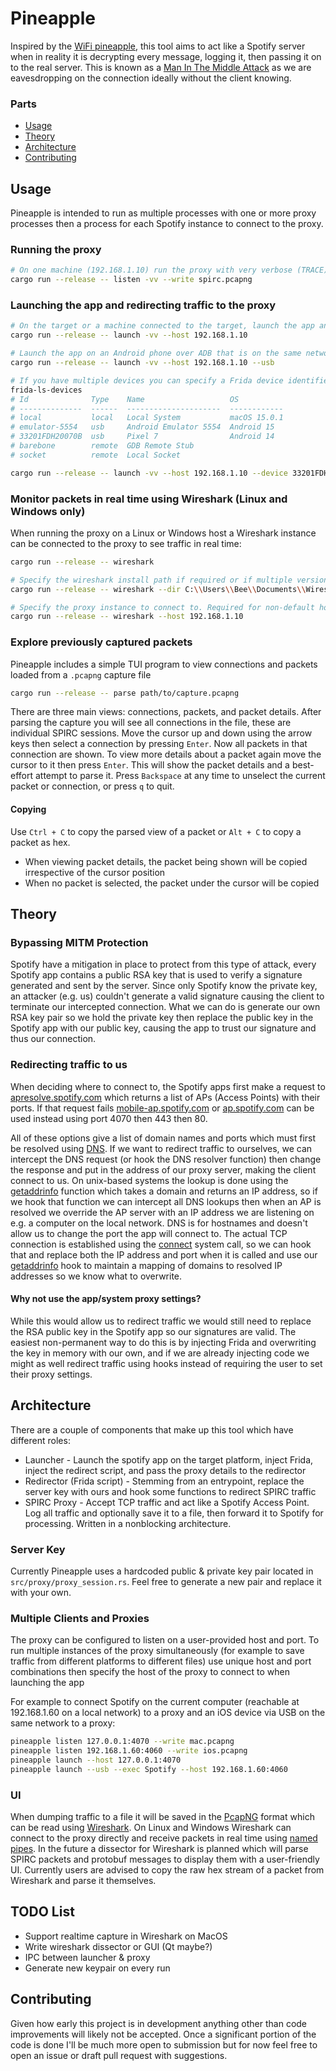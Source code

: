 # Pineapple

Inspired by the [WiFi pineapple](https://shop.hak5.org/products/wifi-pineapple), this tool aims to act like a Spotify server when in reality it is decrypting every message, logging it, then passing it on to the real server. This is known as a [Man In The Middle Attack](https://en.wikipedia.org/wiki/Man-in-the-middle_attack) as we are eavesdropping on the connection ideally without the client knowing.

### Parts

* [Usage](#usage)
* [Theory](#theory)
* [Architecture](#architecture)
* [Contributing](#contributing)

## Usage

Pineapple is intended to run as multiple processes with one or more proxy processes then a process for each Spotify instance to connect to the proxy.

### Running the proxy

```bash
# On one machine (192.168.1.10) run the proxy with very verbose (TRACE) logs and save captured packets to spirc.pcapng
cargo run --release -- listen -vv --write spirc.pcapng
```

### Launching the app and redirecting traffic to the proxy

```bash
# On the target or a machine connected to the target, launch the app and point it at the proxy
cargo run --release -- launch -vv --host 192.168.1.10

# Launch the app on an Android phone over ADB that is on the same network
cargo run --release -- launch -vv --host 192.168.1.10 --usb

# If you have multiple devices you can specify a Frida device identifier
frida-ls-devices
# Id              Type    Name                   OS
# --------------  ------  ---------------------  ------------
# local           local   Local System           macOS 15.0.1
# emulator-5554   usb     Android Emulator 5554  Android 15
# 33201FDH20070B  usb     Pixel 7                Android 14
# barebone        remote  GDB Remote Stub
# socket          remote  Local Socket

cargo run --release -- launch -vv --host 192.168.1.10 --device 33201FDH20070B # Spawn on Pixel 7
```

### Monitor packets in real time using Wireshark (Linux and Windows only)

When running the proxy on a Linux or Windows host a Wireshark instance can be connected to the proxy to see traffic in real time:

```bash
cargo run --release -- wireshark

# Specify the wireshark install path if required or if multiple versions are installed and the default is incorrect
cargo run --release -- wireshark --dir C:\\Users\\Bee\\Documents\\Wireshark\\bin

# Specify the proxy instance to connect to. Required for non-default hosts or if multiple instances are running
cargo run --release -- wireshark --host 192.168.1.10
```

### Explore previously captured packets

Pineapple includes a simple TUI program to view connections and packets loaded from a `.pcapng` capture file

```bash
cargo run --release -- parse path/to/capture.pcapng
```

There are three main views: connections, packets, and packet details. After parsing the capture you will see all connections in the file, these are individual SPIRC sessions. Move the cursor up and down using the arrow keys then select a connection by pressing `Enter`. Now all packets in that connection are shown. To view more details about a packet again move the cursor to it then press `Enter`. This will show the packet details and a best-effort attempt to parse it. Press `Backspace` at any time to unselect the current packet or connection, or press `q` to quit.

#### Copying

Use `Ctrl + C` to copy the parsed view of a packet or `Alt + C` to copy a packet as hex.

- When viewing packet details, the packet being shown will be copied irrespective of the cursor position
- When no packet is selected, the packet under the cursor will be copied

## Theory

### Bypassing MITM Protection

Spotify have a mitigation in place to protect from this type of attack, every Spotify app contains a public RSA key that is used to verify a signature generated and sent by the server. Since only Spotify know the private key, an attacker (e.g. us) couldn't generate a valid signature causing the client to terminate our intercepted connection. What we can do is generate our own RSA key pair so we hold the private key then replace the public key in the Spotify app with our public key, causing the app to trust our signature and thus our connection.

### Redirecting traffic to us

When deciding where to connect to, the Spotify apps first make a request to [apresolve.spotify.com](http://apresolve.spotify.com/) which returns a list of APs (Access Points) with their ports. If that request fails [mobile-ap.spotify.com](http://mobile-ap.spotify.com) or [ap.spotify.com](http://ap.spotify.com) can be used instead using port 4070 then 443 then 80.

All of these options give a list of domain names and ports which must first be resolved using [DNS](https://en.wikipedia.org/wiki/Domain_Name_System). If we want to redirect traffic to ourselves, we can intercept the DNS request (or hook the DNS resolver function) then change the response and put in the address of our proxy server, making the client connect to us. On unix-based systems the lookup is done using the [getaddrinfo](https://man7.org/linux/man-pages/man3/getaddrinfo.3.html) function which takes a domain and returns an IP address, so if we hook that function we can intercept all DNS lookups then when an AP is resolved we override the AP server with an IP address we are listening on e.g. a computer on the local network. DNS is for hostnames and doesn't allow us to change the port the app will connect to. The actual TCP connection is established using the [connect](https://man7.org/linux/man-pages/man2/connect.2.html) system call, so we can hook that and replace both the IP address and port when it is called and use our [getaddrinfo](https://man7.org/linux/man-pages/man3/getaddrinfo.3.html) hook to maintain a mapping of domains to resolved IP addresses so we know what to overwrite.

#### Why not use the app/system proxy settings?

While this would allow us to redirect traffic we would still need to replace the RSA public key in the Spotify app so our signatures are valid. The easiest non-permanent way to do this is by injecting Frida and overwriting the key in memory with our own, and if we are already injecting code we might as well redirect traffic using hooks instead of requiring the user to set their proxy settings.

## Architecture

There are a couple of components that make up this tool which have different roles:
* Launcher - Launch the spotify app on the target platform, inject Frida, inject the redirect script, and pass the proxy details to the redirector
* Redirector (Frida script) - Stemming from an entrypoint, replace the server key with ours and hook some functions to redirect SPIRC traffic
* SPIRC Proxy - Accept TCP traffic and act like a Spotify Access Point. Log all traffic and optionally save it to a file, then forward it to Spotify for processing. Written in a nonblocking architecture.

### Server Key

Currently Pineapple uses a hardcoded public & private key pair located in `src/proxy/proxy_session.rs`. Feel free to generate a new pair and replace it with your own.

### Multiple Clients and Proxies

The proxy can be configured to listen on a user-provided host and port. To run multiple instances of the proxy simultaneously (for example to save traffic from different platforms to different files) use unique host and port combinations then specify the host of the proxy to connect to when launching the app

For example to connect Spotify on the current computer (reachable at 192.168.1.60 on a local network) to a proxy and an iOS device via USB on the same network to a proxy:
```bash
pineapple listen 127.0.0.1:4070 --write mac.pcapng
pineapple listen 192.168.1.60:4060 --write ios.pcapng
pineapple launch --host 127.0.0.1:4070
pineapple launch --usb --exec Spotify --host 192.168.1.60:4060
```

### UI

When dumping traffic to a file it will be saved in the [PcapNG](https://pcapng.com/) format which can be read using [Wireshark](https://wireshark.org). On Linux and Windows Wireshark can connect to the proxy directly and receive packets in real time using [named pipes](https://wiki.wireshark.org/CaptureSetup/Pipes). In the future a dissector for Wireshark is planned which will parse SPIRC packets and protobuf messages to display them with a user-friendly UI. Currently users are advised to copy the raw hex stream of a packet from Wireshark and parse it themselves.

## TODO List

- Support realtime capture in Wireshark on MacOS
- Write wireshark dissector or GUI (Qt maybe?)
- IPC between launcher & proxy
- Generate new keypair on every run

## Contributing

Given how early this project is in development anything other than code improvements will likely not be accepted. Once a significant portion of the code is done I'll be much more open to submission but for now feel free to open an issue or draft pull request with suggestions.
